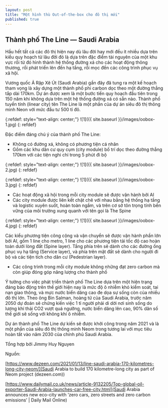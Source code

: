 ```yaml
---
layout: post
title: "Một hình thù Out-of-the-box cho đô thị mới"
published: true
---
```



## Thành phố The Line — Saudi Arabia


Hầu hết tất cả các đô thị hiện nay dù lâu đời hay mới đều ít nhiều dựa trên kiểu quy hoạch từ lâu đời đó là dựa trên đặc điểm tài nguyên của một khu vực rồi từ đó hình thành hệ thống đường xá cho các hoạt động thông thương, rồi phát triển lên đến hạ tầng, rồi mọc đến các công trình phục vụ xã hội.


Vương quốc Ả Rập Xê Út (Saudi Arabia) gần đây đã tung ra một kế hoạch tham vọng là xây dựng một thành phố phi carbon dọc theo một đường thẳng tắp dài 170km. Dự án được xem là một bước tiến quy hoạch đầu tiên trong 150 năm khi không dựa trên một hệ thống đường xá có sẵn nào. Thành phố tuyến tính (linear city) tên The Line là một phần của dự án siêu đô thị thông minh Neon với mức đầu tư 500 tỉ đô.


{:refdef: style="text-align: center;"}
![1]({{ site.baseurl }}/images/oobox-1.jpg)
{: refdef}


Đặc điểm đáng chú ý của thành phố The Line:


- Không có đường xá, không có phương tiện cá nhân
- Gồm các khu dân cư quy cụm (city module) bố trí dọc theo đường thẳng 170km với các tiện nghi chỉ trong 5 phút đi bộ


{:refdef: style="text-align: center;"}
![1]({{ site.baseurl }}/images/oobox-2.jpg)
{: refdef}


{:refdef: style="text-align: center;"}
![1]({{ site.baseurl }}/images/oobox-3.jpg)
{: refdef}


- Các hoạt động xã hội trong mỗi city module sẽ được vận hành bởi AI
- Các city module được liên kết chặt chẽ với nhau bằng hệ thống hạ tầng và logistic xuyên suốt, hoàn toàn ngầm, và trên cơ sở tôn trọng tính bền vững của môi trường xung quanh với tên gọi là The Spine


{:refdef: style="text-align: center;"}
![1]({{ site.baseurl }}/images/oobox-4.jpg)
{: refdef}


Các kiểu phương tiện công cộng và vận chuyển sẽ được vận hành phần lớn bởi AI, gồm 1 line cho metro, 1 line cho các phương tiện tải tốc độ cao hoàn toàn dưới lòng đất (Spine layer). Tầng phía trên sẽ dành cho các đường ống phục vụ hạ tầng (Service layer), và phía trên mặt đất sẽ dành cho người đi bộ và các tiện tích cho dân cư (Pedestrian layer).

- Các công trình trong mỗi city module không những đạt zero carbon mà còn giúp đóng góp năng lượng cho thành phố


Ý tưởng cho việc phát triển thành phố The Line dựa trên một hiện trạng đáng báo động trên thế giới hiện nay là mức độ ô nhiễm khó kiểm soát, tai nạn giao thông, và mực nước biển dâng cao đe dọa sự sống còn của nhiều đô thị lớn. Theo ông Bin Salman, hoàng tử của Saudi Arabia, trước năm 2050 dự đoán sẽ chứng kiến việc 1 tỉ người phải di dời nơi sinh sống do lượng khí thải CO2 vượt quá ngưỡng, nước biển dâng lên cao, 90% dân số thế giới sẽ sống với không khí ô nhiễm.


Dự án thành phố The Line dự kiến sẽ được khởi công trong năm 2021 và là một phần của siêu đô thị thông minh Neom trong tương lai với mục tiêu hoàn tất vào năm 2030 của chính phủ Saudi Arabia.


Tổng hợp bởi Jimmy Huy Nguyen


Nguồn:


[https://www.dezeen.com/2021/01/13/line-saudi-arabia-170-kilometres-long-city-neom/](Saudi Arabia to build 170 kilometre-long city as part of Neom project (dezeen.com))


[https://www.dailymail.co.uk/news/article-9132205/Top-global-oil-exporter-Saudi-Arabia-launches-car-free-city.html](Saudi Arabia announces new eco-city with ‘zero cars, zero streets and zero carbon emissions’ | Daily Mail Online)
